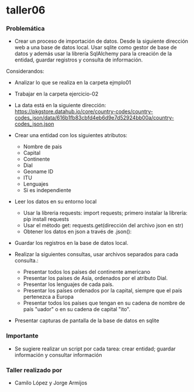 # taller06

### Problemática

* Crear un proceso de importación de datos. Desde la siguiente dirección web a una base de datos local. Usar sqlite como gestor de base de datos y además usar la librería SqlAlchemy para la creación de la entidad, guardar registros y consulta de información.

Considerandos:
* Analizar lo que se realiza en la carpeta ejmplo01
* Trabajar en la carpeta ejercicio-02
* La data está en la siguiente dirección: https://pkgstore.datahub.io/core/country-codes/country-codes_json/data/616b1fb83cbfd4eb6d9e7d52924bb00a/country-codes_json.json

* Crear una entidad con los siguientes atributos:
	* Nombre de pais
	* Capital
	* Continente
	* Dial
	* Geoname ID
	* ITU
	* Lenguajes
	* Si es independiente

* Leer los datos en su entorno local
	* Usar la libreria requests: import requests; primero instalar la librería: pip install requests
	* Usar el método get: requests.get(dirección del archivo json en str)
	* Obtener los datos en json a través de .json():  

* Guardar los registros en la base de datos local.
* Realizar la siguientes consultas, usar archivos separados para cada consulta.:
	* Presentar todos los países del continente americano
	* Presentar los países de Asía, ordenados por el atributo Dial.
	* Presentar los lenguajes de cada país.
	* Presentar los países ordenados por la capital, siempre que el país pertenezca a Europa
	* Presentar todos los países que tengan en su cadena de nombre de país "uador" o en su cadena de capital "ito".

* Presentar capturas de pantalla de la base de datos en sqlite

### Importante
* Se sugiere realizar un script por cada tarea: crear entidad; guardar información y consultar información

### Taller realizado por 
* Camilo López y Jorge Armijos 